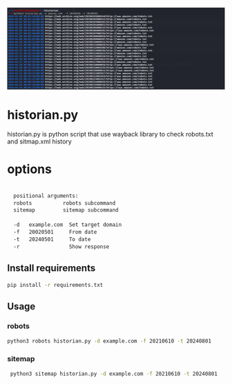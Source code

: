![historian](output.png)
# historian.py
historian.py is python script that use wayback library to check robots.txt and sitmap.xml history   
# options
```bash

  positional arguments:
  robots          robots subcommand
  sitemap         sitemap subcommand

  -d   example.com  Set target domain
  -f   20020501     From date
  -t   20240501     To date
  -r                Show response
```
## Install requirements 
 ```bash
 pip install -r requirements.txt
 ```
## Usage
### robots
 ```bash
 python3 robots historian.py -d example.com -f 20210610 -t 20240801
 ```
### sitemap
```bash
 python3 sitemap historian.py -d example.com -f 20210610 -t 20240801
```
